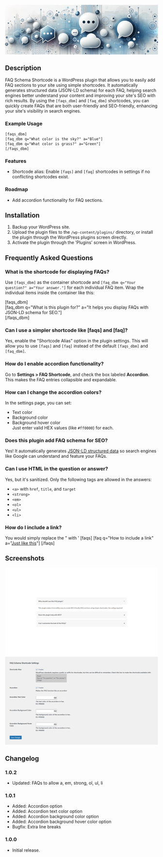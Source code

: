 ![FAQ Schema Shortcode Banner](.wordpress-org/banner-1880x609.png)

## Description

FAQ Schema Shortcode is a WordPress plugin that allows you to easily add FAQ sections to your site using simple shortcodes. It automatically generates structured data (JSON-LD schema) for each FAQ, helping search engines better understand your content and improving your site's SEO with rich results. By using the `[faqs_dbm]` and `[faq_dbm]` shortcodes, you can quickly create FAQs that are both user-friendly and SEO-friendly, enhancing your site's visibility in search engines.

### Example Usage

```shortcode
[faqs_dbm]
[faq_dbm q="What color is the sky?" a="Blue"]
[faq_dbm q="What color is grass?" a="Green"]
[/faqs_dbm]
```

### Features

- Shortcode alias: Enable `[faqs]` and `[faq]` shortcodes in settings if no conflicting shortcodes exist.

### Roadmap

- Add accordion functionality for FAQ sections.

## Installation

1. Backup your WordPress site.
2. Upload the plugin files to the `/wp-content/plugins/` directory, or install the plugin through the WordPress plugins screen directly.
3. Activate the plugin through the 'Plugins' screen in WordPress.

## Frequently Asked Questions

### What is the shortcode for displaying FAQs?
Use `[faqs_dbm]` as the container shortcode and `[faq_dbm q="Your question?" a="Your answer."]` for each individual FAQ item. Wrap the individual items inside the container like this:

[faqs_dbm]  
[faq_dbm q="What is this plugin for?" a="It helps you display FAQs with JSON-LD schema for SEO."]  
[/faqs_dbm]

### Can I use a simpler shortcode like [faqs] and [faq]?
Yes, enable the "Shortcode Alias" option in the plugin settings. This will allow you to use `[faqs]` and `[faq]` instead of the default `[faqs_dbm]` and `[faq_dbm]`.

### How do I enable accordion functionality?
Go to **Settings > FAQ Shortcode**, and check the box labeled **Accordion**. This makes the FAQ entries collapsible and expandable.

### How can I change the accordion colors?
In the settings page, you can set:
- Text color
- Background color
- Background hover color  
Just enter valid HEX values (like `#ff0000`) for each.

### Does this plugin add FAQ schema for SEO?
Yes! It automatically generates [JSON-LD structured data](https://developers.google.com/search/docs/appearance/structured-data/faqpage) so search engines like Google can understand and feature your FAQs.

### Can I use HTML in the question or answer?
Yes, but it's sanitized. Only the following tags are allowed in the answers:
- `<a>` with `href`, `title`, and `target`
- `<strong>`
- `<em>`
- `<ol>`
- `<ul>`
- `<li>`

### How do I include a link?

You would simply replace the " with '
[faqs]
[faq q="How to include a link" a="<a href='#'>Just like this</a>"]
[/faqs]

## Screenshots

![Demo](.wordpress-org/screenshot-1.jpg)
![Settings](.wordpress-org/screenshot-2.jpg)

## Changelog

### 1.0.2

- Updated: FAQs to allow a, em, strong, ol, ul, li

### 1.0.1

- Added: Accordion option
- Added: Accordion text color option
- Added: Accordion background color option
- Added: Accordion background hover color option
- Bugfix: Extra line breaks

### 1.0.0

- Initial release.